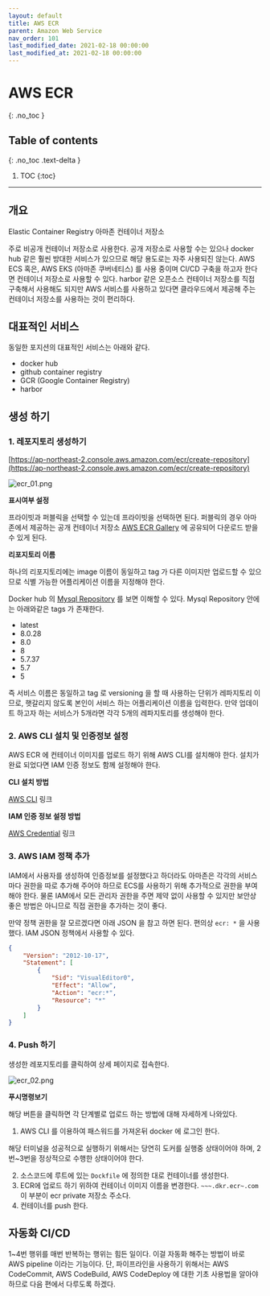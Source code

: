 ```yaml
---
layout: default
title: AWS ECR
parent: Amazon Web Service
nav_order: 101
last_modified_date: 2021-02-18 00:00:00
last_modified_at: 2021-02-18 00:00:00
---
```


# AWS ECR
{: .no_toc }

## Table of contents
{: .no_toc .text-delta }

1. TOC
{:toc}

---

## 개요

Elastic Container Registry 아마존 컨테이너 저장소

주로 비공개 컨테이너 저장소로 사용한다. 공개 저장소로 사용할 수는 있으나 docker hub 같은 훨씬 방대한 서비스가 있으므로 해당 용도로는 자주 사용되진 않는다. AWS ECS 혹은, AWS EKS (아마존 쿠버네티스) 를 사용 중이며 CI/CD 구축을 하고자 한다면 컨테이너 저장소로 사용할 수 있다. harbor 같은 오픈소스 컨테이너 저장소를 직접 구축해서 사용해도 되지만 AWS 서비스를 사용하고 있다면 클라우드에서 제공해 주는 컨테이너 저장소를 사용하는 것이 편리하다.

## 대표적인 서비스

동일한 포지션의 대표적인 서비스는 아래와 같다. 

- docker hub
- github container registry
- GCR (Google Container Registry)
- harbor

## 생성 하기

### 1. 레포지토리 생성하기 
[https://ap-northeast-2.console.aws.amazon.com/ecr/create-repository](https://ap-northeast-2.console.aws.amazon.com/ecr/create-repository)

![ecr_01.png](/meta/docs/aws/ecr_01.png)

**표시여부 설정**

프라이빗과  퍼블릭을 선택할 수 있는데 프라이빗을 선택하면 된다. 퍼블릭의 경우 아마존에서 제공하는 공개 컨테이너 저장소 [AWS ECR Gallery](https://gallery.ecr.aws/) 에 공유되어 다운로드 받을수 있게 된다. 

**리포지토리 이름**

하나의 리포지토리에는 image 이름이 동일하고 tag 가 다른 이미지만 업로드할 수 있으므로 식별 가능한 어플리케이션 이름을 지정해야 한다.

Docker hub 의 [Mysql Repository](https://hub.docker.com/_/mysql) 를 보면 이해할 수 있다. Mysql Repository 안에는 아래와같은 tags 가 존재한다.

- latest
- 8.0.28
- 8.0
- 8
- 5.7.37
- 5.7
- 5

즉 서비스 이름은 동일하고 tag 로 versioning 을 할 때 사용하는 단위가 레파지토리 이므로, 햇갈리지 않도록 본인이 서비스 하는 어플리케이션 이름을 입력한다. 만약 업데이트 하고자 하는 서비스가 5개라면 각각 5개의 레파지토리를 생성해야 한다.

### 2. AWS CLI 설치 및 인증정보 설정

AWS ECR 에 컨테이너 이미지를 업로드 하기 위해 AWS CLI를 설치해야 한다. 설치가 완료 되었다면 IAM 인증 정보도 함께 설정해야 한다.

**CLI 설치 방법**

[AWS CLI](https://docs.aws.amazon.com/ko_kr/cli/latest/userguide/install-cliv2.html) 링크

**IAM 인증 정보 설정 방법**

[AWS Credential](https://docs.aws.amazon.com/cli/latest/userguide/cli-configure-files.html) 링크

### 3. AWS IAM 정책 추가

IAM에서 사용자를 생성하여 인증정보를 설정했다고 하더라도 아마존은 각각의 서비스마다 권한을 따로 추가해 주어야 하므로 ECS를 사용하기 위해 추가적으로 권한을 부여해야 한다. 물론 IAM에서 모든 관리자 권한을 주면 제약 없이 사용할 수 있지만 보안상 좋은 방법은 아니므로 직접 권한을 추가하는 것이 좋다.

만약 정책 권한을 잘 모르겠다면 아래 JSON 을 참고 하면 된다. 편의상 <code>ecr: *</code> 을 사용했다. IAM JSON 정책에서 사용할 수 있다.

```json
{
    "Version": "2012-10-17",
    "Statement": [
        {
            "Sid": "VisualEditor0",
            "Effect": "Allow",
            "Action": "ecr:*",
            "Resource": "*"
        }
    ]
}
```

### 4. Push 하기

생성한 레포지토리를 클릭하여 상세 페이지로 접속한다.

![ecr_02.png](/meta/docs/aws/ecr_02.png)

**푸시명령보기**

해당 버튼을 클릭하면 각 단계별로 업로드 하는 방법에 대해 자세하게 나와있다.

1. AWS CLI 를 이용하여 패스워드를 가져온뒤 docker 에 로그인 한다.

해당 터미널을 성공적으로 실행하기 위해서는 당연히 도커를 실행중 상태이어야 하며, 2번~3번을 정상적으로 수행한 상태이어야 한다.

2. 소스코드에 루트에 있는 <code>Dockfile</code> 에 정의한 대로 컨테이너를 생성한다.
3. ECR에 업로드 하기 위하여 컨테이너 이미지 이름을 변경한다. <code>~~~.dkr.ecr~.com</code> 이 부분이 ecr private 저장소 주소다.
4. 컨테이너를 push 한다.

## 자동화 CI/CD 

1~4번 행위를 매번 반복하는 행위는 힘든 일이다. 이걸 자동화 해주는 방법이 바로 AWS pipeline 이라는 기능이다. 단, 파이프라인을 사용하기 위해서는 AWS CodeCommit, AWS CodeBuild, AWS CodeDeploy 에 대한 기초 사용법을 알아야 하므로 다음 편에서 다루도록 하겠다.